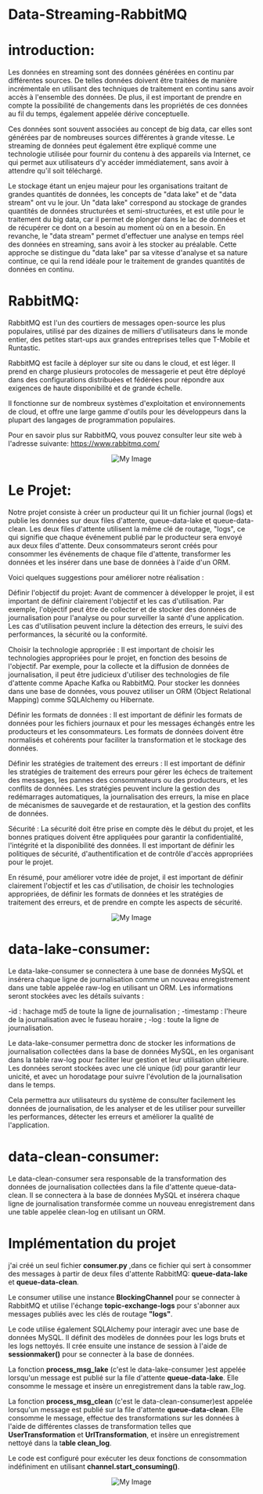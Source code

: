 # Data-Streaming-RabbitMQ
# introduction: 
Les données en streaming sont des données générées en continu par différentes sources. De telles données doivent être traitées de manière incrémentale en utilisant des techniques de traitement en continu sans avoir accès à l'ensemble des données. De plus, il est important de prendre en compte la possibilité de changements dans les propriétés de ces données au fil du temps, également appelée dérive conceptuelle.

Ces données sont souvent associées au concept de big data, car elles sont générées par de nombreuses sources différentes à grande vitesse. Le streaming de données peut également être expliqué comme une technologie utilisée pour fournir du contenu à des appareils via Internet, ce qui permet aux utilisateurs d'y accéder immédiatement, sans avoir à attendre qu'il soit téléchargé.

Le stockage étant un enjeu majeur pour les organisations traitant de grandes quantités de données, les concepts de "data lake" et de "data stream" ont vu le jour. Un "data lake" correspond au stockage de grandes quantités de données structurées et semi-structurées, et est utile pour le traitement du big data, car il permet de plonger dans le lac de données et de récupérer ce dont on a besoin au moment où on en a besoin. En revanche, le "data stream" permet d'effectuer une analyse en temps réel des données en streaming, sans avoir à les stocker au préalable. Cette approche se distingue du "data lake" par sa vitesse d'analyse et sa nature continue, ce qui la rend idéale pour le traitement de grandes quantités de données en continu.

# RabbitMQ:
RabbitMQ est l'un des courtiers de messages open-source les plus populaires, utilisé par des dizaines de milliers d'utilisateurs dans le monde entier, des petites start-ups aux grandes entreprises telles que T-Mobile et Runtastic.

RabbitMQ est facile à déployer sur site ou dans le cloud, et est léger. Il prend en charge plusieurs protocoles de messagerie et peut être déployé dans des configurations distribuées et fédérées pour répondre aux exigences de haute disponibilité et de grande échelle.

Il fonctionne sur de nombreux systèmes d'exploitation et environnements de cloud, et offre une large gamme d'outils pour les développeurs dans la plupart des langages de programmation populaires.

Pour en savoir plus sur RabbitMQ, vous pouvez consulter leur site web à l'adresse suivante: https://www.rabbitmq.com/

<p align="center">
  <img src="assets/RabbitMG.png" alt="My Image">
</p>

# Le Projet:
Notre projet consiste à créer un producteur qui lit un fichier journal (logs) et publie les données sur deux files d'attente, queue-data-lake et queue-data-clean. Les deux files d'attente utilisent la même clé de routage, "logs", ce qui signifie que chaque événement publié par le producteur sera envoyé aux deux files d'attente. Deux consommateurs seront créés pour consommer les événements de chaque file d'attente, transformer les données et les insérer dans une base de données à l'aide d'un ORM.

Voici quelques suggestions pour améliorer notre réalisation :

Définir l'objectif du projet: Avant de commencer à développer le projet, il est important de définir clairement l'objectif et les cas d'utilisation. Par exemple, l'objectif peut être de collecter et de stocker des données de journalisation pour l'analyse ou pour surveiller la santé d'une application. Les cas d'utilisation peuvent inclure la détection des erreurs, le suivi des performances, la sécurité ou la conformité.

Choisir la technologie appropriée : Il est important de choisir les technologies appropriées pour le projet, en fonction des besoins de l'objectif. Par exemple, pour la collecte et la diffusion de données de journalisation, il peut être judicieux d'utiliser des technologies de file d'attente comme Apache Kafka ou RabbitMQ. Pour stocker les données dans une base de données, vous pouvez utiliser un ORM (Object Relational Mapping) comme SQLAlchemy ou Hibernate.

Définir les formats de données : Il est important de définir les formats de données pour les fichiers journaux et pour les messages échangés entre les producteurs et les consommateurs. Les formats de données doivent être normalisés et cohérents pour faciliter la transformation et le stockage des données.

Définir les stratégies de traitement des erreurs : Il est important de définir les stratégies de traitement des erreurs pour gérer les échecs de traitement des messages, les pannes des consommateurs ou des producteurs, et les conflits de données. Les stratégies peuvent inclure la gestion des redémarrages automatiques, la journalisation des erreurs, la mise en place de mécanismes de sauvegarde et de restauration, et la gestion des conflits de données.

Sécurité : La sécurité doit être prise en compte dès le début du projet, et les bonnes pratiques doivent être appliquées pour garantir la confidentialité, l'intégrité et la disponibilité des données. Il est important de définir les politiques de sécurité, d'authentification et de contrôle d'accès appropriées pour le projet.

En résumé, pour améliorer votre idée de projet, il est important de définir clairement l'objectif et les cas d'utilisation, de choisir les technologies appropriées, de définir les formats de données et les stratégies de traitement des erreurs, et de prendre en compte les aspects de sécurité.

<p align="center">
  <img src="assets/schema.png" alt="My Image">
</p>

# data-lake-consumer:

Le data-lake-consumer se connectera à une base de données MySQL et insérera chaque ligne de journalisation comme un nouveau enregistrement dans une table appelée raw-log en utilisant un ORM. Les informations seront stockées avec les détails suivants :

-id : hachage md5 de toute la ligne de journalisation ;
-timestamp : l'heure de la journalisation avec le fuseau horaire ;
-log : toute la ligne de journalisation.

Le data-lake-consumer permettra donc de stocker les informations de journalisation collectées dans la base de données MySQL, en les organisant dans la table raw-log pour faciliter leur gestion et leur utilisation ultérieure. Les données seront stockées avec une clé unique (id) pour garantir leur unicité, et avec un horodatage pour suivre l'évolution de la journalisation dans le temps.

Cela permettra aux utilisateurs du système de consulter facilement les données de journalisation, de les analyser et de les utiliser pour surveiller les performances, détecter les erreurs et améliorer la qualité de l'application.

# data-clean-consumer:

Le data-clean-consumer sera responsable de la transformation des données de journalisation collectées dans la file d'attente queue-data-clean. Il se connectera à la base de données MySQL et insérera chaque ligne de journalisation transformée comme un nouveau enregistrement dans une table appelée clean-log en utilisant un ORM.


# Implémentation  du projet

j'ai créé un seul fichier **consumer.py** ,dans ce fichier  qui sert à consommer des messages à partir de deux files d'attente RabbitMQ: **queue-data-lake** et **queue-data-clean**.

Le consumer utilise une instance **BlockingChannel** pour se connecter à RabbitMQ et utilise l'échange **topic-exchange-logs** pour s'abonner aux messages publiés avec les clés de routage **"logs"**.

Le code utilise également SQLAlchemy pour interagir avec une base de données MySQL. Il définit des modèles de données pour les logs bruts et les logs nettoyés. Il crée ensuite une instance de session à l'aide de **sessionmaker()** pour se connecter à la base de données.

La fonction **process_msg_lake**  (c'est le data-lake-consumer )est appelée lorsqu'un message est publié sur la file d'attente **queue-data-lake**. Elle consomme le message et insère un enregistrement dans la table raw_log.

La fonction **process_msg_clean**  (c'est le data-clean-consumer)est appelée lorsqu'un message est publié sur la file d'attente **queue-data-clean**. Elle consomme le message, effectue des transformations sur les données à l'aide de différentes classes de transformation telles que **UserTransformation** et **UrlTransformation**, et insère un enregistrement nettoyé dans la t**able clean_log**.

Le code est configuré pour exécuter les deux fonctions de consommation indéfiniment en utilisant **channel.start_consuming()**.

<p align="center">
  <img src="assets/consumer.PNG" alt="My Image">
</p>
